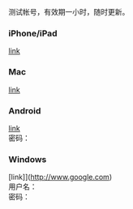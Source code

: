 
测试帐号，有效期一小时，随时更新。

### iPhone/iPad
[link](http://www.google.com)  


### Mac
[link](http://www.google.com)  


### Android
[link](http://www.google.com)  
密码：  


### Windows
[link]](http://www.google.com)  
用户名：  
密码：  
